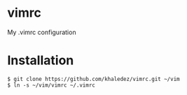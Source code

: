 vimrc
=====

My .vimrc configuration

Installation
=
    $ git clone https://github.com/khaledez/vimrc.git ~/vim
    $ ln -s ~/vim/vimrc ~/.vimrc
